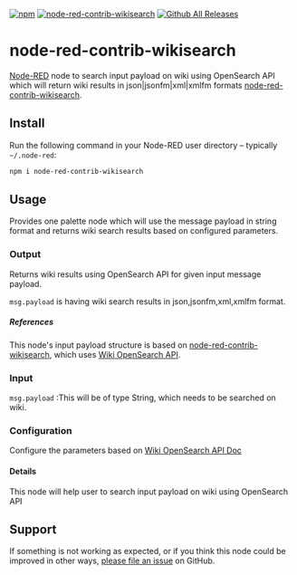 [![npm](https://img.shields.io/npm/v/node-red-contrib-wikisearch.svg)](https://www.npmjs.com/package/node-red-contrib-wikisearch) [![node-red-contrib-wikisearch](https://img.shields.io/badge/Node--RED-wikisearch-brightgreen.svg)](https://flows.nodered.org/node/node-red-contrib-wikisearch) [![Github All Releases](https://img.shields.io/github/downloads/kedarkamthe/node-red-contrib-wikisearch/total.svg)](https://github.com/kedarkamthe/node-red-contrib-wikisearch)

# node-red-contrib-wikisearch

[Node-RED](http://nodered.org) node to search input payload on wiki using OpenSearch API which will return wiki results in json|jsonfm|xml|xmlfm formats [node-red-contrib-wikisearch](https://github.com/kedarkamthe/node-red-contrib-wikisearch).

## Install

Run the following command in your Node-RED user directory – typically `~/.node-red`:

```bash
npm i node-red-contrib-wikisearch
```

## Usage

Provides one palette node which will use the message payload in string format and returns wiki search results based on configured parameters.

### Output

Returns wiki results using OpenSearch API for given input message payload.

`msg.payload` is having wiki search results in json,jsonfm,xml,xmlfm format.


##### References
 This node's input payload structure is based on [node-red-contrib-wikisearch](https://github.com/kedarkamthe/node-red-contrib-wikisearch), which uses [Wiki OpenSearch API](https://www.mediawiki.org/wiki/API:Opensearch).

### Input

`msg.payload` :This will be of type String, which needs to be searched on wiki.

### Configuration

Configure the parameters based on [Wiki OpenSearch API Doc](https://www.mediawiki.org/wiki/API:Opensearch) 

#### Details
This node will help user to search input payload on wiki using OpenSearch API

## Support
If something is not working as expected, or if you think this node could be improved in other ways, [please file an issue](https://github.com/kedarkamthe/node-red-contrib-wikisearch/issues/new) on GitHub.
